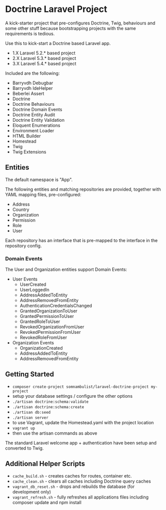 # Doctrine Laravel Project

A kick-starter project that pre-configures Doctrine, Twig, behaviours and some other stuff
because bootstrapping projects with the same requirements is tedious.

Use this to kick-start a Doctrine based Laravel app.

 * 1.X Laravel 5.2.* based project
 * 2.X Laravel 5.3.* based project
 * 3.X Laravel 5.4.* based project

Included are the following:

 * Barryvdh Debugbar
 * Barryvdh IdeHelper
 * Beberlei Assert
 * Doctrine
 * Doctrine Behaviours
 * Doctrine Domain Events
 * Doctrine Entity Audit
 * Doctrine Entity Validation
 * Eloquent Enumerations
 * Environment Loader
 * HTML Builder
 * Homestead
 * Twig
 * Twig Extensions

## Entities

The default namespace is "App".

The following entities and matching repositories are provided, together with YAML mapping
files, pre-configured:

 * Address
 * Country
 * Organization
 * Permission
 * Role
 * User

Each repository has an interface that is pre-mapped to the interface in the repository
config.

### Domain Events

The User and Organization entities support Domain Events:

 * User Events
   * UserCreated
   * UserLoggedIn
   * AddressAddedToEntity
   * AddressRemovedFromEntity
   * AuthenticationCredentialsChanged
   * GrantedOrganizationToUser
   * GrantedPermissionToUser
   * GrantedRoleToUser
   * RevokedOrganizationFromUser
   * RevokedPermissionFromUser
   * RevokedRoleFromUser
 * Organization Events
   * OrganizationCreated
   * AddressAddedToEntity
   * AddressRemovedFromEntity

## Getting Started

 * `composer create-project somnambulist/laravel-doctrine-project my-project`
 * setup your database settings / configure the other options
 * `./artisan doctrine:schema:validate`
 * `./artisan doctrine:schema:create`
 * `./artisan db:seed`
 * `./artisan server`
 * to use Vagrant, update the Homestead.yaml with the project location
 * `vagrant up`
 * then use the artisan commands as above

The standard Laravel welcome app + authentication have been setup and converted to Twig.

## Additional Helper Scripts

 * `cache_build.sh` - creates caches for routes, container etc.
 * `cache_clean.sh` - clears all caches including Doctrine query caches
 * `vagrant_db_reset.sh` - drops and rebuilds the database (for development only)
 * `vagrant_refresh.sh` - fully refreshes all applications files including composer update and npm install
